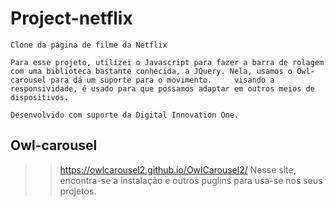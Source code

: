 # Project-netflix

    Clone da página de filme da Netflix

    Para esse projeto, utilizei o Javascript para fazer a barra de rolagem com uma biblioteca bastante conhecida, a JQuery. Nela, usamos o Owl-carousel para dá um suporte para o movimento.     visando a responsividade, é usado para que possamos adaptar em outros meios de dispositivos. 
    
    Desenvolvido com suporte da Digital Innovation One.


## Owl-carousel
>> https://owlcarousel2.github.io/OwlCarousel2/
Nesse site, encontra-se a instalação e outros puglins para usa-se nos seus projetos. 

 
